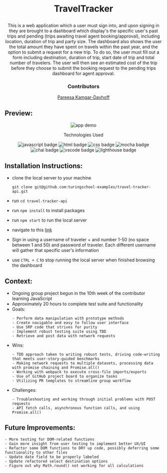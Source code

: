 # <p align="center">TravelTracker</p>

<p align="center">This is a web application which a user must sign into, and upon signing in they are brought to a dashboard which display's the specific user's past trips and pending (trips awaiting travel agent booking/approval), including location, duration of trip and party size. The dashboard also shows the user the total amount they have spent on travels within the past year, and the option to submit a request for a new trip. To do so, the user must fill out a form including destination, duration of trip, start date of trip and total number of travelers. The user will then see an estimated cost of the trip before they choose to submit the booking request to the pending trips dashboard for agent approval.</p>

### <p align="center">Contributors</p>
<div align="center">

 [Pareesa Kamgar-Dayhoff](https://github.com/pareesakd1118)

</div>

## Preview:
<div align="center">
  <img src="./Recorded_screen_1_V1.mp4" alt="app demo">

</div>

<p align="center">Technologies Used</p>
<div align="center">
  <img src="https://img.shields.io/badge/JavaScript-F7DF1E?logo=javascript&logoColor=000&style=for-the-badge" alt="javascript badge">
  <img src="https://img.shields.io/badge/HTML5-E34F26?logo=html5&logoColor=fff&style=for-the-badge" alt="html badge">
  <img src="https://img.shields.io/badge/CSS3-1572B6?logo=css3&logoColor=fff&style=for-the-badge" alt="css badge">
  <img src="https://img.shields.io/badge/Mocha-8D6748?logo=mocha&logoColor=fff&style=for-the-badge" alt="mocha badge">
  <img src="https://img.shields.io/badge/Chai-A30701?logo=chai&logoColor=fff&style=for-the-badge" alt="chai badge">
  <img src="https://img.shields.io/badge/Visual%20Studio%20Code-007ACC?logo=visualstudiocode&logoColor=fff&style=for-the-badge" alt="vscode badge">
  <img src="https://img.shields.io/badge/Lighthouse-F44B21?logo=lighthouse&logoColor=fff&style=for-the-badge" alt="lighthouse badge">
</div>

## Installation Instructions:
- clone the local server to your machine
    
    ```
    git clone git@github.com:turingschool-examples/travel-tracker-api.git
    ```
    
- run `cd travel-tracker-api`
- run `npm install` to install packages
- run `npm start` to run the local server
- navigate to this [link](https://tednaphil.github.io/FitLit/)
- Sign in using a username of traveler + and number 1-50 (no space between 1 and 50) and password of traveler. Each different username will gather that specific user's information
- use `CTRL + C` to stop running the local server when finished browsing the dashboard

## Context:
<!-- wins, challenges, time spent, etc -->
- Ongoing group project begun in the 10th week of the contributor learning JavaScript
- Approximately 20 hours to complete test suite and functionality
- Goals:
  ```
  - Perform data manipulation with prototype methods
  - Create navigable and easy to follow user interface
  - Use SRP code that strives for purity
  - Implement robust testing suite using TDD
  - Retrieve and post data with network requests
  ```
- Wins:
  ```
  - TDD approach taken to writing robust tests, driving code-writing that meets user-story-guided benchmarks
  - Making network requests to multiple datasets, processing data with promise chaining and Promise.all()
  - Working with webpack to execute cross-file imports/exports
  - Use of GitHub project board to organize tasks 
  - Utilizing PR templates to streamline group workflow
  ```
- Challenges:
  ```
  - Troubleshooting and working through initial problems with POST requests
  - API fetch calls, asynchronous function calls, and using Promise.all()
  ```

## Future Improvements:
  ```
  - More testing for DOM-related functions
  - Gain more insight from user testing to implement better UX/UI
  - Refactor some DOM functions to DRY up code, possibly deferring some functionality to other files
  - Update date field to be properly labeled
  - Update refactored select destination options
  - Figure out why Math.round() not working for all calculations
  ```
